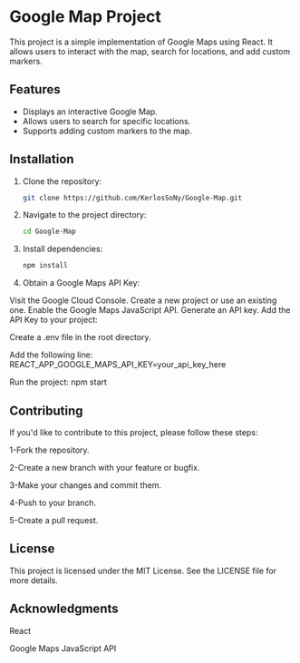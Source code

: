 # Google Map Project

This project is a simple implementation of Google Maps using React. It allows users to interact with the map, search for locations, and add custom markers.

## Features

- Displays an interactive Google Map.
- Allows users to search for specific locations.
- Supports adding custom markers to the map.

## Installation

1. Clone the repository:

   ```bash
   git clone https://github.com/KerlosSoNy/Google-Map.git
   ```
   
2. Navigate to the project directory:

   ```bash
   cd Google-Map
   ```
3. Install dependencies:

   ```bash
   npm install
   ```

4. Obtain a Google Maps API Key:

Visit the Google Cloud Console.
Create a new project or use an existing one.
Enable the Google Maps JavaScript API.
Generate an API key.
Add the API Key to your project:

Create a .env file in the root directory.

Add the following line:
REACT_APP_GOOGLE_MAPS_API_KEY=your_api_key_here

Run the project:
npm start


## **Contributing**

If you'd like to contribute to this project, please follow these steps:

1-Fork the repository.

2-Create a new branch with your feature or bugfix.

3-Make your changes and commit them.

4-Push to your branch.

5-Create a pull request.

## **License**

This project is licensed under the MIT License. See the LICENSE file for more details.

## **Acknowledgments**

React

Google Maps JavaScript API
